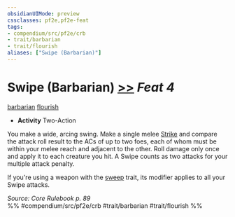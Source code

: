 ```yaml
---
obsidianUIMode: preview
cssclasses: pf2e,pf2e-feat
tags:
- compendium/src/pf2e/crb
- trait/barbarian
- trait/flourish
aliases: ["Swipe (Barbarian)"]
---
```

# Swipe (Barbarian)  [>>](rules/core-rulebook/chapter-9-playing-the-game.md#Actions "Two-Action") *Feat 4*  
[barbarian](rules/traits/barbarian.md "Barbarian Class Trait")  [flourish](rules/traits/flourish.md "Flourish Combat Trait")  

- **Activity** Two-Action

You make a wide, arcing swing. Make a single melee [Strike](rules/actions/strike.md) and compare the attack roll result to the ACs of up to two foes, each of whom must be within your melee reach and adjacent to the other. Roll damage only once and apply it to each creature you hit. A Swipe counts as two attacks for your multiple attack penalty.

If you're using a weapon with the [sweep](rules/traits/sweep.md "Sweep Weapon Trait") trait, its modifier applies to all your Swipe attacks.

*Source: Core Rulebook p. 89*  
%% #compendium/src/pf2e/crb #trait/barbarian #trait/flourish %%